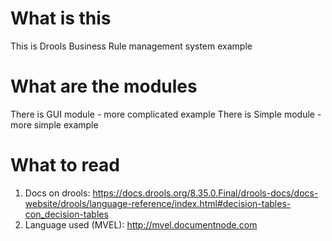 # What is this

This is Drools Business Rule management system example


# What are the modules

There is GUI module - more complicated example
There is Simple module - more simple example


# What to read

1. Docs on drools:
https://docs.drools.org/8.35.0.Final/drools-docs/docs-website/drools/language-reference/index.html#decision-tables-con_decision-tables
2. Language used (MVEL):
http://mvel.documentnode.com